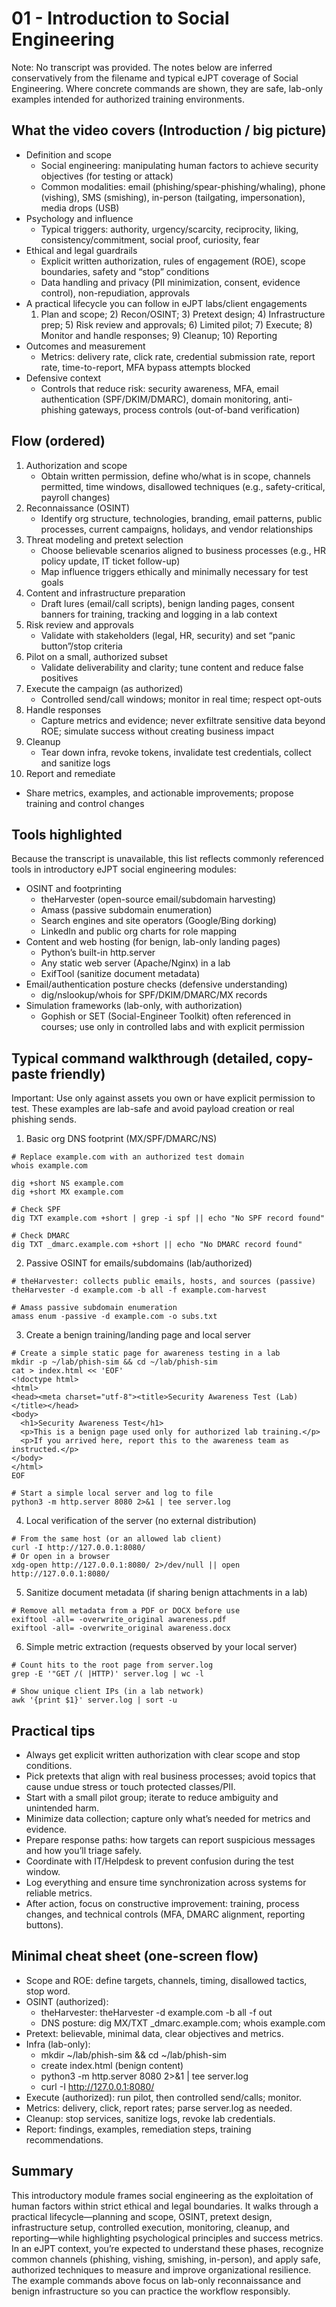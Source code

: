 # 01 - Introduction to Social Engineering

Note: No transcript was provided. The notes below are inferred conservatively from the filename and typical eJPT coverage of Social Engineering. Where concrete commands are shown, they are safe, lab-only examples intended for authorized training environments.

## What the video covers (Introduction / big picture)

- Definition and scope
  - Social engineering: manipulating human factors to achieve security objectives (for testing or attack)
  - Common modalities: email (phishing/spear-phishing/whaling), phone (vishing), SMS (smishing), in-person (tailgating, impersonation), media drops (USB)
- Psychology and influence
  - Typical triggers: authority, urgency/scarcity, reciprocity, liking, consistency/commitment, social proof, curiosity, fear
- Ethical and legal guardrails
  - Explicit written authorization, rules of engagement (ROE), scope boundaries, safety and “stop” conditions
  - Data handling and privacy (PII minimization, consent, evidence control), non-repudiation, approvals
- A practical lifecycle you can follow in eJPT labs/client engagements
  1) Plan and scope; 2) Recon/OSINT; 3) Pretext design; 4) Infrastructure prep; 5) Risk review and approvals; 6) Limited pilot; 7) Execute; 8) Monitor and handle responses; 9) Cleanup; 10) Reporting
- Outcomes and measurement
  - Metrics: delivery rate, click rate, credential submission rate, report rate, time-to-report, MFA bypass attempts blocked
- Defensive context
  - Controls that reduce risk: security awareness, MFA, email authentication (SPF/DKIM/DMARC), domain monitoring, anti-phishing gateways, process controls (out-of-band verification)

## Flow (ordered)

1. Authorization and scope
   - Obtain written permission, define who/what is in scope, channels permitted, time windows, disallowed techniques (e.g., safety-critical, payroll changes)
2. Reconnaissance (OSINT)
   - Identify org structure, technologies, branding, email patterns, public processes, current campaigns, holidays, and vendor relationships
3. Threat modeling and pretext selection
   - Choose believable scenarios aligned to business processes (e.g., HR policy update, IT ticket follow-up)
   - Map influence triggers ethically and minimally necessary for test goals
4. Content and infrastructure preparation
   - Draft lures (email/call scripts), benign landing pages, consent banners for training, tracking and logging in a lab context
5. Risk review and approvals
   - Validate with stakeholders (legal, HR, security) and set “panic button”/stop criteria
6. Pilot on a small, authorized subset
   - Validate deliverability and clarity; tune content and reduce false positives
7. Execute the campaign (as authorized)
   - Controlled send/call windows; monitor in real time; respect opt-outs
8. Handle responses
   - Capture metrics and evidence; never exfiltrate sensitive data beyond ROE; simulate success without creating business impact
9. Cleanup
   - Tear down infra, revoke tokens, invalidate test credentials, collect and sanitize logs
10. Report and remediate
   - Share metrics, examples, and actionable improvements; propose training and control changes

## Tools highlighted

Because the transcript is unavailable, this list reflects commonly referenced tools in introductory eJPT social engineering modules:

- OSINT and footprinting
  - theHarvester (open-source email/subdomain harvesting)
  - Amass (passive subdomain enumeration)
  - Search engines and site operators (Google/Bing dorking)
  - LinkedIn and public org charts for role mapping
- Content and web hosting (for benign, lab-only landing pages)
  - Python’s built-in http.server
  - Any static web server (Apache/Nginx) in a lab
  - ExifTool (sanitize document metadata)
- Email/authentication posture checks (defensive understanding)
  - dig/nslookup/whois for SPF/DKIM/DMARC/MX records
- Simulation frameworks (lab-only, with authorization)
  - Gophish or SET (Social-Engineer Toolkit) often referenced in courses; use only in controlled labs and with explicit permission

## Typical command walkthrough (detailed, copy-paste friendly)

Important: Use only against assets you own or have explicit permission to test. These examples are lab-safe and avoid payload creation or real phishing sends.

1) Basic org DNS footprint (MX/SPF/DMARC/NS)
```
# Replace example.com with an authorized test domain
whois example.com

dig +short NS example.com
dig +short MX example.com

# Check SPF
dig TXT example.com +short | grep -i spf || echo "No SPF record found"

# Check DMARC
dig TXT _dmarc.example.com +short || echo "No DMARC record found"
```

2) Passive OSINT for emails/subdomains (lab/authorized)
```
# theHarvester: collects public emails, hosts, and sources (passive)
theHarvester -d example.com -b all -f example.com-harvest

# Amass passive subdomain enumeration
amass enum -passive -d example.com -o subs.txt
```

3) Create a benign training/landing page and local server
```
# Create a simple static page for awareness testing in a lab
mkdir -p ~/lab/phish-sim && cd ~/lab/phish-sim
cat > index.html << 'EOF'
<!doctype html>
<html>
<head><meta charset="utf-8"><title>Security Awareness Test (Lab)</title></head>
<body>
  <h1>Security Awareness Test</h1>
  <p>This is a benign page used only for authorized lab training.</p>
  <p>If you arrived here, report this to the awareness team as instructed.</p>
</body>
</html>
EOF

# Start a simple local server and log to file
python3 -m http.server 8080 2>&1 | tee server.log
```

4) Local verification of the server (no external distribution)
```
# From the same host (or an allowed lab client)
curl -I http://127.0.0.1:8080/
# Or open in a browser
xdg-open http://127.0.0.1:8080/ 2>/dev/null || open http://127.0.0.1:8080/
```

5) Sanitize document metadata (if sharing benign attachments in a lab)
```
# Remove all metadata from a PDF or DOCX before use
exiftool -all= -overwrite_original awareness.pdf
exiftool -all= -overwrite_original awareness.docx
```

6) Simple metric extraction (requests observed by your local server)
```
# Count hits to the root page from server.log
grep -E '"GET /( |HTTP)' server.log | wc -l

# Show unique client IPs (in a lab network)
awk '{print $1}' server.log | sort -u
```

## Practical tips

- Always get explicit written authorization with clear scope and stop conditions.
- Pick pretexts that align with real business processes; avoid topics that cause undue stress or touch protected classes/PII.
- Start with a small pilot group; iterate to reduce ambiguity and unintended harm.
- Minimize data collection; capture only what’s needed for metrics and evidence.
- Prepare response paths: how targets can report suspicious messages and how you’ll triage safely.
- Coordinate with IT/Helpdesk to prevent confusion during the test window.
- Log everything and ensure time synchronization across systems for reliable metrics.
- After action, focus on constructive improvement: training, process changes, and technical controls (MFA, DMARC alignment, reporting buttons).

## Minimal cheat sheet (one-screen flow)

- Scope and ROE: define targets, channels, timing, disallowed tactics, stop word.
- OSINT (authorized):
  - theHarvester: theHarvester -d example.com -b all -f out
  - DNS posture: dig MX/TXT _dmarc.example.com; whois example.com
- Pretext: believable, minimal data, clear objectives and metrics.
- Infra (lab-only):
  - mkdir ~/lab/phish-sim && cd ~/lab/phish-sim
  - create index.html (benign content)
  - python3 -m http.server 8080 2>&1 | tee server.log
  - curl -I http://127.0.0.1:8080/
- Execute (authorized): run pilot, then controlled send/calls; monitor.
- Metrics: delivery, click, report rates; parse server.log as needed.
- Cleanup: stop services, sanitize logs, revoke lab credentials.
- Report: findings, examples, remediation steps, training recommendations.

## Summary

This introductory module frames social engineering as the exploitation of human factors within strict ethical and legal boundaries. It walks through a practical lifecycle—planning and scope, OSINT, pretext design, infrastructure setup, controlled execution, monitoring, cleanup, and reporting—while highlighting psychological principles and success metrics. In an eJPT context, you’re expected to understand these phases, recognize common channels (phishing, vishing, smishing, in-person), and apply safe, authorized techniques to measure and improve organizational resilience. The example commands above focus on lab-only reconnaissance and benign infrastructure so you can practice the workflow responsibly.